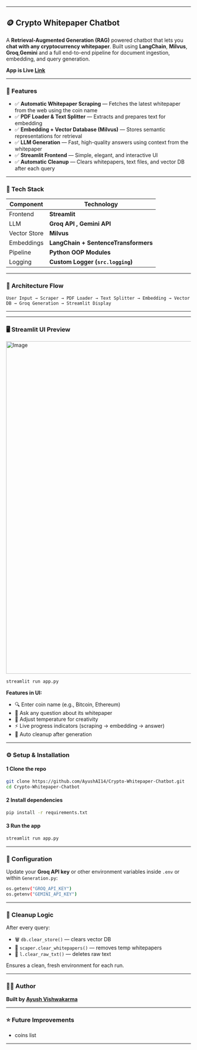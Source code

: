
---

## 🪙 Crypto Whitepaper Chatbot

A **Retrieval-Augmented Generation (RAG)** powered chatbot that lets you **chat with any cryptocurrency whitepaper**.
Built using **LangChain**, **Milvus**, **Groq**,**Gemini** and a full end-to-end pipeline for document ingestion, embedding, and query generation.

**App is Live  [Link](http://3.94.192.236:8501/)**

---

### 🚀 Features

- ✅ **Automatic Whitepaper Scraping** — Fetches the latest whitepaper from the web using the coin name 
- ✅ **PDF Loader & Text Splitter** — Extracts and prepares text for embedding
- ✅ **Embedding + Vector Database (Milvus)** — Stores semantic representations for retrieval
- ✅ **LLM Generation** — Fast, high-quality answers using context from the whitepaper
- ✅ **Streamlit Frontend** — Simple, elegant, and interactive UI
- ✅ **Automatic Cleanup** — Clears whitepapers, text files, and vector DB after each query

---

### 🧩 Tech Stack

| Component    | Technology                           |
| ------------ | ------------------------------------ |
| Frontend     | **Streamlit**                        |
| LLM          | **Groq API , Gemini API**       |
| Vector Store | **Milvus**                           |
| Embeddings   | **LangChain + SentenceTransformers** |
| Pipeline     | **Python OOP Modules**               |
| Logging      | **Custom Logger (`src.logging`)**    |

---

### 🧠 Architecture Flow

```
User Input → Scraper → PDF Loader → Text Splitter → Embedding → Vector DB → Groq Generation → Streamlit Display
```

---



---

### 🖥️ Streamlit UI Preview

<img width="1905" height="905" alt="Image" src="https://github.com/user-attachments/assets/20b37355-d3fe-4d74-b29c-6fa16d9c0577" />

```python
streamlit run app.py
```

**Features in UI:**

* 🔍 Enter coin name (e.g., Bitcoin, Ethereum)
* 💬 Ask any question about its whitepaper
* 🔢 Adjust temperature for creativity
* ⚡ Live progress indicators (scraping → embedding → answer)
* 🎉 Auto cleanup after generation

---

### ⚙️ Setup & Installation

#### 1 Clone the repo

```bash
git clone https://github.com/AyushAI14/Crypto-Whitepaper-Chatbot.git
cd Crypto-Whitepaper-Chatbot
```

#### 2 Install dependencies

```bash
pip install -r requirements.txt
```

#### 3 Run the app

```bash
streamlit run app.py
```

---

### 🔧 Configuration

Update your **Groq API key** or other environment variables inside `.env` or within `Generation.py`:

```bash
os.getenv("GROQ_API_KEY")
os.getenv("GEMINI_API_KEY")
```

---

### 🧹 Cleanup Logic

After every query:

* 🗑️ `db.clear_store()` — clears vector DB
* 📄 `scaper.clear_whitepapers()` — removes temp whitepapers
* 📃 `l.clear_raw_txt()` — deletes raw text

Ensures a clean, fresh environment for each run.

---

### 🧑‍💻 Author

**Built by [Ayush Vishwakarma](https://github.com/AyushAI14)**

---

### ⭐ Future Improvements

* coins list

---


